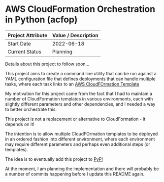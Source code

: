 # AWS CloudFormation Orchestration in Python (acfop)

| Project Attribute | Value / Description |
|-------------------|---------------------|
| Start Date        | 2022-06-18          |
| Current Status    | Planning            |

Details about this project to follow soon...

This project aims to create a command line utility that can be run against a YAML configuration file that defines deployments that can handle multiple tasks, where each task links to an [AWS CloudFOrmation Template](https://aws.amazon.com/cloudformation/resources/templates/)

My motivation for this project came from the fact that I had to maintain a number of CloudFormation templates in various environments, each with slightly different parameters and other dependencies, and I needed a way to better orchestrate this.

This project is not a replacement or alternative to CloudFormation - it depends on it! 

The intention is to allow multiple CloudFOrmation templates to be deployed in an ordered fashion into different environment, where each environment may require different parameters and perhaps even additional steps (or templates).

The idea is to eventually add this project to [PyPI](https://pypi.org/)

At the moment, I am planning the implementation and there will probably be a number of commits happening before I update this README again.
